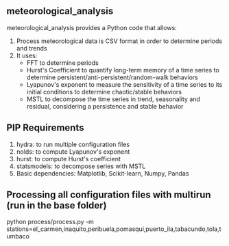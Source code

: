 ## meteorological_analysis
meteorological_analysis provides a Python code that allows:
1. Process meteorological data is CSV format in order to determine periods and trends
2. It uses:
   - FFT to determine periods
   - Hurst's Coefficient to quantify long-term memory of a time series to determine persistent/anti-persistent/random-walk behaviors
   - Lyapunov's exponent to measure the sensitivity of a time series to its initial conditions to determine chaotic/stable behaviors
   - MSTL to decompose the time series in trend, seasonality and residual, considering a persistence and stable behavior 

## PIP Requirements
1. hydra: to run multiple configuration files
2. nolds: to compute Lyapunov's exponent
3. hurst: to compute Hurst's coefficient
4. statsmodels: to decompose series with MSTL
5. Basic dependencies: Matplotlib, Scikit-learn, Numpy, Pandas 

## Processing all configuration files with multirun (run in the base folder)
python process/process.py -m stations=el_carmen,inaquito,peribuela,pomasqui,puerto_ila,tabacundo,tola,tumbaco